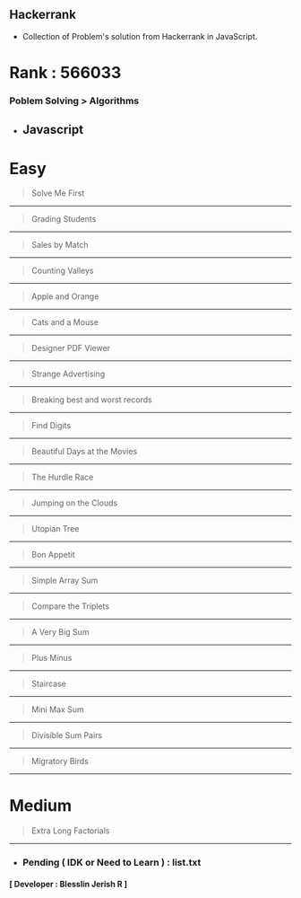 ## Hackerrank

- Collection of Problem's solution from Hackerrank in JavaScript.

# Rank : 566033

### Poblem Solving > Algorithms
- ## Javascript

# Easy
> Solve Me First
---
> Grading Students
---
> Sales by Match
---
> Counting Valleys
---
> Apple and Orange
---
> Cats and a Mouse
---
> Designer PDF Viewer
---
> Strange Advertising
---
> Breaking best and worst records
---
> Find Digits
---
> Beautiful Days at the Movies
---
> The Hurdle Race
---
> Jumping on the Clouds
---
> Utopian Tree
---
> Bon Appetit
---
> Simple Array Sum
---
> Compare the Triplets
---
> A Very Big Sum
---
> Plus Minus
---
> Staircase
---
> Mini Max Sum
---
> Divisible Sum Pairs
---
> Migratory Birds
---
# Medium
> Extra Long Factorials
---
- ### Pending ( IDK or Need to Learn ) : list.txt

#### [ Developer : Blesslin Jerish R ]
